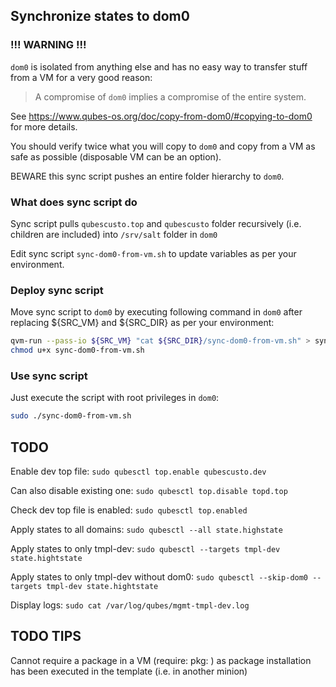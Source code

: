 ## Synchronize states to dom0

### !!! WARNING !!!

`dom0` is isolated from anything else and has no easy way to transfer stuff from a VM for a very good reason:

> A compromise of `dom0` implies a compromise of the entire system.

See https://www.qubes-os.org/doc/copy-from-dom0/#copying-to-dom0 for more details.

You should verify twice what you will copy to `dom0` and copy from a VM as safe as possible (disposable VM can be an option).

BEWARE this sync script pushes an entire folder hierarchy to `dom0`.

### What does sync script do

Sync script pulls `qubescusto.top` and `qubescusto` folder recursively (i.e. children are included) into `/srv/salt` folder in `dom0`

Edit sync script `sync-dom0-from-vm.sh` to update variables as per your environment.

### Deploy sync script

Move sync script to `dom0` by executing following command in `dom0` after replacing ${SRC_VM} and ${SRC_DIR} as per your environment:

```bash
qvm-run --pass-io ${SRC_VM} "cat ${SRC_DIR}/sync-dom0-from-vm.sh" > sync-dom0-from-vm.sh
chmod u+x sync-dom0-from-vm.sh
```

### Use sync script

Just execute the script with root privileges in `dom0`:

```bash
sudo ./sync-dom0-from-vm.sh
```

## TODO

Enable dev top file: `sudo qubesctl top.enable qubescusto.dev`

Can also disable existing one: `sudo qubesctl top.disable topd.top`

Check dev top file is enabled: `sudo qubesctl top.enabled`

Apply states to all domains: `sudo qubesctl --all state.highstate`

Apply states to only tmpl-dev: `sudo qubesctl --targets tmpl-dev state.hightstate`

Apply states to only tmpl-dev without dom0: `sudo qubesctl --skip-dom0 --targets tmpl-dev state.hightstate`

Display logs: `sudo cat /var/log/qubes/mgmt-tmpl-dev.log`

## TODO TIPS

Cannot require a package in a VM (require: pkg: <id>) as package installation has been executed in the template (i.e. in another minion)
